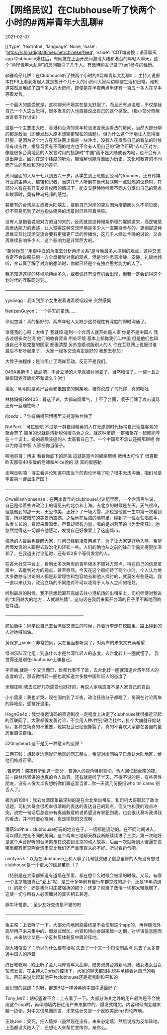 # 【网络民议】在Clubhouse听了快两个小时的#两岸青年大乱聊#

2021-02-07

[{'type': 'text/html', 'language': None, 'base': 'https://chinadigitaltimes.net/chinese/feed', 'value': 'CDT编者按：语音聊天app Clubhouse爆红后，有网友在上面开房间邀请大陆和港台的年轻人聊天，这个“两岸青年大乱聊”的房间吸引了几千人。有微博网友记录了ta们参与的经历。

@雅鸡仔儿饼：在Clubhouse听了快两个小时的#两岸青年大乱聊# ，主持人说原本在FB上看到发起人就是想开个几十人的小房间大家两边聊聊生活和日常，谁知道突然发展成了四千多人的大房间，即便是在半夜两点半还有一百五十多人在举手等着发言。

一个最大的感受就是，这种聊天环境实在是太舒服了，而且还有点温暖，不仅是我自己一个人这么觉得，很多发言的人也直接说出自己的这个感受。（极小部分奇葩发言者不作讨论）

这是一个主要由大陆、香港和台湾的青年轮流发言表达看法的房间，当然大部分聊的都是政治（即便发起人原本想聊更轻松的话题），但为什么这个环境让人觉得很舒服，是因为这个地方在互联网上像是一块净土，没有人在发表自己的看法的时候带有攻击性，措辞习惯有不同的地方也不会有人用自己的“政治正确”去纠正对方，像是很多台湾地区的人发言时用的措辞时“中国”而不是大陆或者内地，也不会有人提出异议。因为在这个纬度的听众，能理解也能尊重因为历史、文化和教育的不同而产生的思维和习惯的差异。

房间里面的人从十七八到五六十岁，从学生到上班族到公司的founder，还有传媒行业的主持人、编辑和记者，当这几千人听到在当代互联网一点就燃的议题时，在部分人有在有开麦发言权限的情况下，能安安静静地听着不同人分享出自己的观点和故事时，竟有种乌托邦的感觉。

甚至有的台湾朋友或者大陆朋友，提到自己对岸的挚友因为疫情而久久不能见面，好不容易见到了对方抱头痛哭的场景时已经带着哭腔。

没有人是抱着说服对方的目的来的，反而就是这种慢条斯理的娓娓道来，高逻辑感高表达能力的表述，让人觉得这种交流环境是多少人一直期待参与的。更别提这种思维交互比现场交流会要有更强更广泛的传播性，这几千人经过今晚的讨论，又会再继续影响多少人，这个影响力是非常巨大的。

“撕掉标签”“用更中立的角度去分析两岸关系”是今晚最多人提到的观点，这种交流肯定不会说服任何一方全盘接受对面的观点，但是当你愿意冷静、安静、礼貌地倾听，并认真了解了对方的想法时，你就已经是个有独立思考能力的人了。

我不知道这样的环境能持续多久，或者说还有没有机会出现，但我一定会记得这个划时代的互联网时刻。

——————————————————

yyidingg：我听到那个女生说着说着哽咽起来   突然感慨

NetizenGuyon：一个冬天的童话……

冷似空城：真的挺好的，两岸年轻人太缺少这种理性有深度的即时沟通了。

谁懂我的心呀：太棒了  我就烦 碰到一个台湾人就开始逼人家  你是不是中国人  我去过很多次台湾   他们的教育背景 所处环境  基本上都称我们叫中国  但是他们也知道自己不是完整的国家   都很清楚  另外抱着说服别人的人  你在互联网上说服过谁  最后不都吵起来了， 大家一起多交流肯定是好的  我想去参加！

大胖子搞程序：是谁阻止了两岸互动，反正不是我们。

949A奥斯卡：放屁吧，不合立场的人早就被秒闭麦了，当然和谐了。一窝一丘之貉恨国党互舔能不和谐么？[吐]

稻浆：明明就是黄尸台毒和恨国党的聚集地，被你说成了乌托邦，真的呕吐

林林妈妈199405：看这评论，大都乌烟瘴气，上不了台面，喷子们除了攻击谩骂还有一丝理性吗？

_Koeda_：？你有病吗原博哪里支持港独台独了

NutPark：可拉倒吧 不过是一群自诩精英的人在无原则时代标榜自己理性客观的聚会罢了 简单的说就是清新脱俗版乌合之众。就这种茧房 一群猪聚在一起都能哼在一个调上。妈的最烦装逼的人 太高看自己了。一个中国都不承认还搁那聊呢 你以为你理中客 人家把你当傻子。

唉呦哥哥：博主 看看你底下的評論 這就是當今的網絡環境 微博太可怕了 很喜歡昨天那個40多歲的老師和Alice說的 話 真的很感動

走啊走呢喃：博主看评论知道中国当下的舆论环境了吧？根本无法沟通，咱们可是宇宙第一键盘生产国！

——————————————————

OrwellianNonsense：在两岸青年的clubhouse讨论组里面，一个台湾男生说，自己是带着些许政治上的偏见去的北京和上海。去北京的时候是冬天，天气很冷，但是他到的那一天，天公作美，正好下了一场大雪，那也是他这一生中第一次看到雪，所以被眼前的美景所震撼。之后他在后海的酒吧里，碰到了一位女驻唱歌手，头发长长的，看起来很温柔，声音却很有力量，唱的是刘若英的《为爱痴狂》，他忽然觉得这一切都令他感动，发觉自己好像爱上了这座城市。

控场的人最后也提醒大家，时间已经到凌晨两点了，为了让大家更好地入睡，希望后面发言的人聊得去政治化和轻松一些。人们的确也从之前的锋芒毕露变得更加温和了，在我退出讨论组时，还有150多个等待发言的人。

在各大社交平台上，看到太多次两岸的青年根本不顾对方观点，待在自己的信息茧房中，去批判对方的观点，甚至辱骂。今天在这个房间待了两个小时，个人认为绝大多数参与讨论的人都是非常理性和包容地去和他人探讨的，就莫名有些感动。我一直以来认为，政治立场的不同绝对不可以凌驾于人与人之间的相处。

听到最后的时候，我不禁想起离开高雄去往小港机场的出租车上，司机师傅对我说的“太阳越大的地方，人就越热情”，这句话在我后来离开台湾的日子里不断地回响在耳边。

——————————————————

鳄鱼街中：同学说自己去台湾做交流生的时候，拎着行李走在校园里，路上碰到的人对她喊加油。

黄保罗_paulo：非常赞同，呆在里面都听哭了，对两岸的未来又充满希望

绿洲乐队汉化组：到底什么才是台湾年轻人的态度，去台北转上一圈就懂了。 我觉得还是别在clubhouse上骗自己。

李若南:就是一个交流而已，谁都代表不了谁，去台北转一圈就知道台湾年轻人的态度的话，那去微博转一圈也就知道大多数中国年轻人的态度了

米糊庄呢:我去过好几次感受也挺好的，再说人家啥态度不是人家自己的自由

小小雷奥：我也听哭。现在国内到了半夜，政治狂热分子都睡了，房间在讨论两岸的异地恋，感觉好温柔。

HognGa4z：我觉得邀请码的筛选制度一定程度上决定了clubhouse就很接近早起的互联网了，大家都很友善讨论，不会用人种/性别/政治挂帅，扯个大旗就开始站队，各种立场真的不重要，现实社会已经很撕裂了，真的不喜欢大家都在各自的茧房里自说自话。

520myheart:这不是另一种意义的茧房？

二两苏贱：想起身边两岸异地恋的同志朋友，希望对岸同婚早日承认大陆地区，给他们修成正果。

-苦肥肉：深夜有听到这一部分，普通人的视角特别真切，令人回忆起台南的夜。前一段林伟贤讲的也真的令人动容。还有就是听了半天，不得不说的是，有些男性朋友，没有人像大半夜想听你们跟这里当爹…你一天读几份报纸who tm cares 别丢人了。

极光的1984：我去台湾印象最深刻的是在台北坐出租车，和司机大哥聊起了政治话题，司机大哥会很坦率很清晰的表达的表达自己的观点，但又怕和我的观点冲突，说完一句话后总要带有真诚歉意的说希望没有冒犯到我，也会很认真听我讲我的看法，并不时虚心提问，真是愉快的交流啊

潘萌SoPhia：clubhouse好玩的地方在于，一切都是流动的。在不同时间进入，可以得到完全不同的房间。这个两岸三地聊天群我断断续续进了三次，第一次刚好是这个声音好听的台湾男孩在说初到北京的动人故事，后面一次就听到大傻逼在说哪里都有审查啊台湾审查比我们还严重审查未必不好。所以看运气吧。

uvofyicvk：以为在clubhouse上和人聊了几句就突破了信息茧房的人有没有想过clubhouse是一个更大的信息茧房（？

（特别是在大家都知道有道墙在那里，都在想什么时候会被墙的时候。又及，有哪一个北京能被真正“爱上”呢，是三十多年前有自行车群掠过的那个，还是18年清退（）的那个，还是集体村庄被强拆的那个，还是？脱离了政治一切都太轻飘飘了，这使一切与所有人必须面对的真实相去甚远。

蜗牛坏蜀黍_：至少友好交流是不错的吧

——————————————————

兔主席：上去听了一下。大部分内地同胞最终是不会使用这个app的，再伴随海外高华用户未来集中的、爆发式增加，内容和倾向会越来越一边倒，对华语信息圈而言，未来估计又是一个反共反体制反中舆论阵地。

胡大猪倌没了：所以为什么要有墙呢 失去了一个又一个舆论制高点   失去了太多普通中国人的声音

终日乾乾啊：晚上听了会儿两岸青年大乱聊，陆男港男台男新马男、陆女港女台女轮流发言，在主持人Doris的控场下，大家的聊天都很礼貌并单纯表达自己的看法，目前来说比起其他平台clubhouse还是挺克制和平和的

爱幻想的裁缝：对呀，都想B站一样弹幕刷中国牛逼最好了

Tony_MrZ：贴标签谁不会：上去看了一下。大部分海关之外的用户最终是不会使用这个app的，再伴随墙内粉红用户未来集中的、爆发式增加，内容和倾向会越来越一边倒，对中文信息圈而言，未来估计又是一个反欧美反mz舆论阵地。

王玦Joel：笑死，把人墙掉（虽然现在没有，未来必定墙）然后说成为反华阵地。上面都没大陆人了，还想让人来帮忙宣传你，亲你么。

